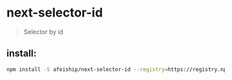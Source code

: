 # next-selector-id
> Selector by id

## install:
```bash
npm install -S afeiship/next-selector-id --registry=https://registry.npm.taobao.org
```
